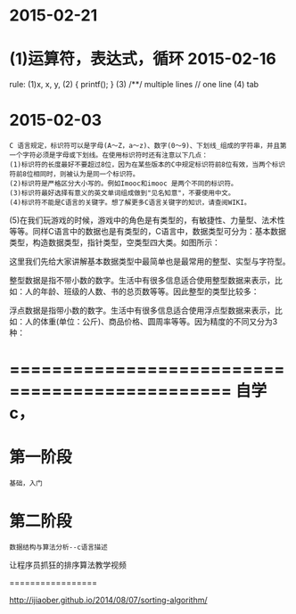 2015-02-21
=================================
(1)运算符，表达式，循环
2015-02-16
==================================
rule:
(1)x, x, y, 
(2)
{
    printf();
}
(3) 
/**/ multiple lines
// one line
(4) tab

2015-02-03
==================================
    C 语言规定，标识符可以是字母(A～Z，a～z)、数字(0～9)、下划线_组成的字符串，并且第一个字符必须是字母或下划线。在使用标识符时还有注意以下几点：
    (1)标识符的长度最好不要超过8位，因为在某些版本的C中规定标识符前8位有效，当两个标识符前8位相同时，则被认为是同一个标识符。 
    (2)标识符是严格区分大小写的。例如Imooc和imooc 是两个不同的标识符。 
    (3)标识符最好选择有意义的英文单词组成做到"见名知意"，不要使用中文。
    (4)标识符不能是C语言的关键字。想了解更多C语言关键字的知识，请查阅WIKI。

(5)在我们玩游戏的时候，游戏中的角色是有类型的，有敏捷性、力量型、法术性等等。同样C语言中的数据也是有类型的，C语言中，数据类型可分为：基本数据类型，构造数据类型，指针类型，空类型四大类。如图所示： 

这里我们先给大家讲解基本数据类型中最简单也是最常用的整型、实型与字符型。

整型数据是指不带小数的数字。生活中有很多信息适合使用整型数据来表示，比如：人的年龄、班级的人数、书的总页数等等。因此整型的类型比较多：

浮点数据是指带小数的数字。生活中有很多信息适合使用浮点型数据来表示，比如：人的体重(单位：公斤)、商品价格、圆周率等等。因为精度的不同又分为3种：

===============================================
自学 c，
=====================

第一阶段
=====================

    基础，入门


第二阶段
====================

    数据结构与算法分析--c语言描述


让程序员抓狂的排序算法教学视频

=================

http://ijiaober.github.io/2014/08/07/sorting-algorithm/


